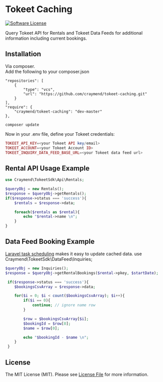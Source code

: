 # Tokeet Caching

[![Software License][ico-license]](LICENSE)


Query Tokeet API for Rentals and Tokeet Data Feeds for additional information including current bookings.

## Installation

Via composer.<br/>
Add the following to your composer.json
```
"repositories": [
    {
        "type": "vcs",
        "url": "https://github.com/craymend/tokeet-caching.git"
    }
],
"require": {
    "craymend/tokeet-caching": "dev-master"
},
```
```
composer update
```

Now in your .env file, define your Tokeet credentials:
```php
TOKEET_API_KEY=<your Tokeet API key/email>
TOKEET_ACCOUNT=<your Tokeet Account ID>
TOKEET_INQUIRY_DATA_FEED_BASE_URL=<your Tokeet data feed url>
```
## Rental API Usage Example
```php
use Craymend\TokeetSdk\Api\Rentals;

$queryObj = new Rentals();
$response = $queryObj->getRentals();
if($response->status === 'success'){
    $rentals = $response->data;

    foreach($rentals as $rental){
        echo "$rental->name \n";
    }
}
```

## Data Feed Booking Example
[Laravel task scheduling](https://laravel.com/docs/5.5/scheduling) makes it easy to update cached data.
use Craymend\TokeetSdk\DataFeed\Inquiries;

```php
$queryObj = new Inquiries();
$response = $queryObj->getRentalBookings($rental->pkey, $startDate);

 if($response->status === 'success'){
    $bookingsCsvArray = $response->data;

    for($i = 0; $i < count($bookingsCsvArray); $i++){
        if($i == 0){
            continue; // ignore name row
        }

        $row = $bookingsCsvArray[$i];
        $bookingId = $row[8];
        $name = $row[0];

        echo "$bookingId - $name \n";
    }
 }
 ```

## License

The MIT License (MIT). Please see [License File](LICENSE) for more information.



[ico-license]: https://img.shields.io/badge/license-MIT-brightgreen.svg?style=flat-square
